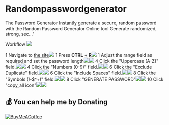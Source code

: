 # Randompasswordgenerator
The Password Generator
Instantly generate a secure, random password with the Random Password Generator Online tool
Generate randomized, strong, sec..."

Workflow ![](Aspose.Words.cb9c9b41-4831-4d79-9b57-1c35ec44a965.001.png)

1  Navigate to [the site](http://127.0.0.1:5500/index.html)![](Aspose.Words.cb9c9b41-4831-4d79-9b57-1c35ec44a965.002.png)
1  Press **CTRL** + **R![](Aspose.Words.cb9c9b41-4831-4d79-9b57-1c35ec44a965.002.png)**
1  Adjust the range field as required and set the password length![](Aspose.Words.cb9c9b41-4831-4d79-9b57-1c35ec44a965.003.png)![](Aspose.Words.cb9c9b41-4831-4d79-9b57-1c35ec44a965.004.jpeg)
4  Click the "Uppercase (A-Z)" field.![](Aspose.Words.cb9c9b41-4831-4d79-9b57-1c35ec44a965.005.png)![](Aspose.Words.cb9c9b41-4831-4d79-9b57-1c35ec44a965.006.jpeg)
4  Click the "Numbers (0-9)" field.![](Aspose.Words.cb9c9b41-4831-4d79-9b57-1c35ec44a965.005.png)![](Aspose.Words.cb9c9b41-4831-4d79-9b57-1c35ec44a965.007.jpeg)
6  Click the "Exclude Duplicate" field.![](Aspose.Words.cb9c9b41-4831-4d79-9b57-1c35ec44a965.005.png)![](Aspose.Words.cb9c9b41-4831-4d79-9b57-1c35ec44a965.008.jpeg)
6  Click the "Include Spaces" field.![](Aspose.Words.cb9c9b41-4831-4d79-9b57-1c35ec44a965.005.png)![](Aspose.Words.cb9c9b41-4831-4d79-9b57-1c35ec44a965.009.jpeg)
8  Click the "Symbols (!-$^+)" field.![](Aspose.Words.cb9c9b41-4831-4d79-9b57-1c35ec44a965.005.png)![](Aspose.Words.cb9c9b41-4831-4d79-9b57-1c35ec44a965.010.jpeg)
8  Click "GENERATE PASSWORD"![](Aspose.Words.cb9c9b41-4831-4d79-9b57-1c35ec44a965.005.png)![](Aspose.Words.cb9c9b41-4831-4d79-9b57-1c35ec44a965.011.jpeg)
10  Click "copy\_all icon"![](Aspose.Words.cb9c9b41-4831-4d79-9b57-1c35ec44a965.005.png)![](Aspose.Words.cb9c9b41-4831-4d79-9b57-1c35ec44a965.012.jpeg)


## 💰 You can help me by Donating
[![BuyMeACoffee](https://img.shields.io/badge/Buy%20Me%20a%20Coffee-ffdd00?style=for-the-badge&logo=buy-me-a-coffee&logoColor=black)](https://buymeacoffee.com/https://www.buymeacoffee.com/abinandhmu8) 